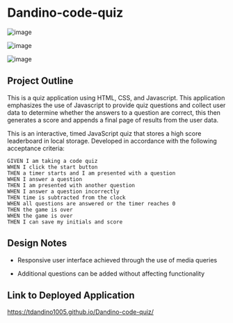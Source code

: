 # Dandino-code-quiz
![image](https://user-images.githubusercontent.com/114967217/200368820-bbcc1c78-b831-4f5e-bd69-9357bbd91026.png)

![image](https://user-images.githubusercontent.com/114967217/200368402-bffb7545-67b2-429f-991a-44771f69028e.png)

![image](https://user-images.githubusercontent.com/114967217/200369013-ce52e143-ca20-4027-aad9-acdd1dec4cf5.png)


## Project Outline

This is a quiz application using HTML, CSS, and Javascript. This application emphasizes the use of Javascript to provide quiz questions and collect user data to determine whether the answers to a question are correct, this then generates a score and appends a final page of results from the user data. 

This is an interactive, timed JavaScript quiz that stores a high score leaderboard in local storage.
Developed in accordance with the following acceptance criteria: 

```
GIVEN I am taking a code quiz
WHEN I click the start button
THEN a timer starts and I am presented with a question
WHEN I answer a question
THEN I am presented with another question
WHEN I answer a question incorrectly
THEN time is subtracted from the clock
WHEN all questions are answered or the timer reaches 0
THEN the game is over
WHEN the game is over
THEN I can save my initials and score
```

## Design Notes

* Responsive user interface achieved through the use of media queries

* Additional questions can be added without affecting functionality

## Link to Deployed Application

https://tdandino1005.github.io/Dandino-code-quiz/

